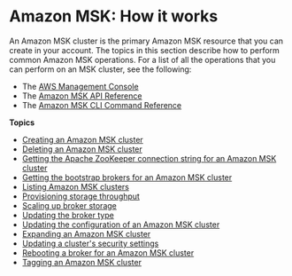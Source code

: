 # Amazon MSK: How it works<a name="operations"></a>

An Amazon MSK cluster is the primary Amazon MSK resource that you can create in your account\. The topics in this section describe how to perform common Amazon MSK operations\. For a list of all the operations that you can perform on an MSK cluster, see the following:
+ The [AWS Management Console](https://console.aws.amazon.com/msk)
+ The [Amazon MSK API Reference](https://docs.aws.amazon.com/msk/1.0/apireference)
+ The [ Amazon MSK CLI Command Reference](https://docs.aws.amazon.com/cli/latest/reference/kafka/index.html)

**Topics**
+ [Creating an Amazon MSK cluster](msk-create-cluster.md)
+ [Deleting an Amazon MSK cluster](msk-delete-cluster.md)
+ [Getting the Apache ZooKeeper connection string for an Amazon MSK cluster](msk-get-connection-string.md)
+ [Getting the bootstrap brokers for an Amazon MSK cluster](msk-get-bootstrap-brokers.md)
+ [Listing Amazon MSK clusters](msk-list-clusters.md)
+ [Provisioning storage throughput](msk-provision-throughput.md)
+ [Scaling up broker storage](msk-update-storage.md)
+ [Updating the broker type](msk-update-broker-type.md)
+ [Updating the configuration of an Amazon MSK cluster](msk-update-cluster-config.md)
+ [Expanding an Amazon MSK cluster](msk-update-broker-count.md)
+ [Updating a cluster's security settings](msk-update-security.md)
+ [Rebooting a broker for an Amazon MSK cluster](msk-reboot-broker.md)
+ [Tagging an Amazon MSK cluster](msk-tagging.md)